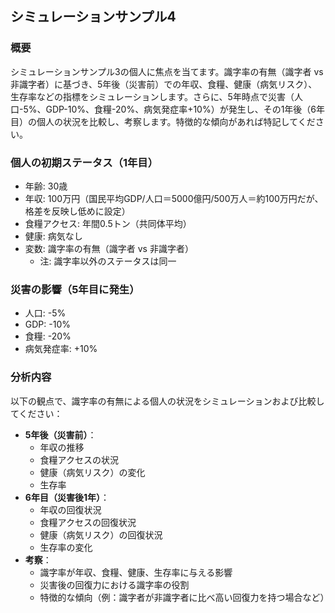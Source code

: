 ## シミュレーションサンプル4

### 概要
シミュレーションサンプル3の個人に焦点を当てます。識字率の有無（識字者 vs 非識字者）に基づき、5年後（災害前）での年収、食糧、健康（病気リスク）、生存率などの指標をシミュレーションします。さらに、5年時点で災害（人口-5%、GDP-10%、食糧-20%、病気発症率+10%）が発生し、その1年後（6年目）の個人の状況を比較し、考察します。特徴的な傾向があれば特記してください。

### 個人の初期ステータス（1年目）
- 年齢: 30歳
- 年収: 100万円（国民平均GDP/人口＝5000億円/500万人＝約100万円だが、格差を反映し低めに設定）
- 食糧アクセス: 年間0.5トン（共同体平均）
- 健康: 病気なし
- 変数: 識字率の有無（識字者 vs 非識字者）
  - 注: 識字率以外のステータスは同一

### 災害の影響（5年目に発生）
- 人口: -5%
- GDP: -10%
- 食糧: -20%
- 病気発症率: +10%

### 分析内容
以下の観点で、識字率の有無による個人の状況をシミュレーションおよび比較してください：
- **5年後（災害前）**：
  - 年収の推移
  - 食糧アクセスの状況
  - 健康（病気リスク）の変化
  - 生存率
- **6年目（災害後1年）**：
  - 年収の回復状況
  - 食糧アクセスの回復状況
  - 健康（病気リスク）の回復状況
  - 生存率の変化
- **考察**：
  - 識字率が年収、食糧、健康、生存率に与える影響
  - 災害後の回復力における識字率の役割
  - 特徴的な傾向（例：識字者が非識字者に比べ高い回復力を持つ場合など）
